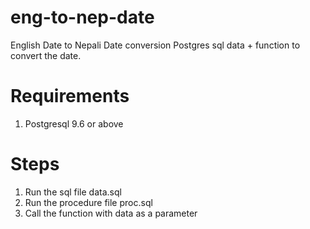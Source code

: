 # eng-to-nep-date
English Date to Nepali Date conversion Postgres sql data + function to convert the date.

# Requirements
1. Postgresql 9.6 or above

# Steps 
1. Run the sql file data.sql
2. Run the procedure file proc.sql
3. Call the function with data as a parameter
